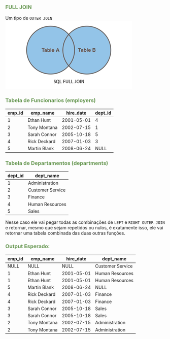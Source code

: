 ### <span style = "color:#6a9955"> FULL JOIN </span>
Um tipo de `OUTER JOIN`  
![alt text](img/full-join.png "Full Join")  

### <span style = "color:#6a9955"> Tabela de Funcionarios (employers) </span>  
|emp_id  | emp_name     | hire_date  | dept_id |
|--------|--------------|------------|---------|
|      1 | Ethan Hunt   | 2001-05-01 |       4 |
|      2 | Tony Montana | 2002-07-15 |       1 |
|      3 | Sarah Connor | 2005-10-18 |       5 |
|      4 | Rick Deckard | 2007-01-03 |       3 |
|      5 | Martin Blank | 2008-06-24 |    NULL |  

### <span style = "color:#6a9955"> Tabela de Departamentos (departments) </span>   
| dept_id | dept_name        |
|---------|------------------|
|       1 | Administration   |
|       2 | Customer Service |
|       3 | Finance          |
|       4 | Human Resources  |
|       5 | Sales            | 

Nesse caso ele vai pegar todas as combinações de `LEFT` e `RIGHT OUTER JOIN` e retornar, mesmo que sejam repetidos ou nulos, é exatamente isso, ele vai retornar uma tabela combinada das duas outras funções.


### <span style = "color:#6a9955"> Output Esperado: </span>
| emp_id | emp_name     | hire_date  | dept_name        |
|--------|--------------|------------|------------------|
|   NULL | NULL         | NULL       | Customer Service |
|      1 | Ethan Hunt   | 2001-05-01 | Human Resources  |
|      1 | Ethan Hunt   | 2001-05-01 | Human Resources  |
|      5 | Martin Blank | 2008-06-24 | NULL             |
|      4 | Rick Deckard | 2007-01-03 | Finance          |
|      4 | Rick Deckard | 2007-01-03 | Finance          |
|      3 | Sarah Connor | 2005-10-18 | Sales            |
|      3 | Sarah Connor | 2005-10-18 | Sales            |
|      2 | Tony Montana | 2002-07-15 | Administration   |
|      2 | Tony Montana | 2002-07-15 | Administration   |
